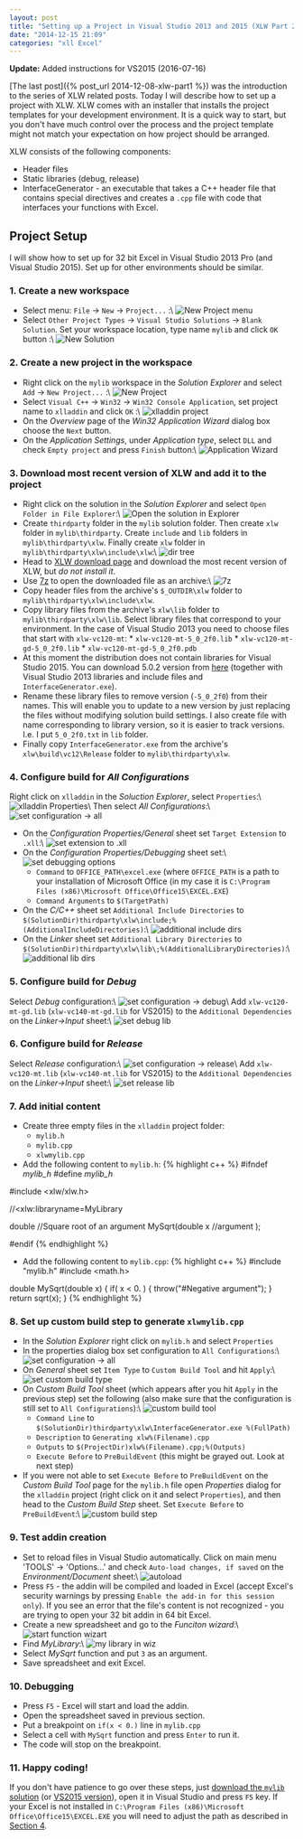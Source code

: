 ```yaml
---
layout: post
title: "Setting up a Project in Visual Studio 2013 and 2015 (XLW Part 2)"
date: "2014-12-15 21:09"
categories: "xll Excel"
---
```


<b>Update:</b> Added instructions for VS2015 (2016-07-16)

[The last post]({% post_url 2014-12-08-xlw-part1 %}) was the introduction to the
series of XLW related posts. Today I will describe how to set up a project with
XLW. XLW comes with an installer that installs the project templates for your
development environment. It is a quick way to start, but you don't have much
control over the process and the project template might not match your
expectation on how project should be arranged.

XLW consists of the following components:

  * Header files
  * Static libraries (debug, release)
  * InterfaceGenerator - an executable that takes a C++ header file that
    contains special directives and creates a `.cpp` file with code that
    interfaces your functions with Excel.

## Project Setup

I will show how to set up for 32 bit Excel in Visual Studio 2013 Pro 
(and Visual Studio 2015). Set up for other environments should be similar.

### 1. Create a new workspace
  * Select menu: `File` -> `New` -> `Project...` :\\
    ![New Project menu](/images/xlw2/file_new_project.png)
  * Select `Other Project Types` -> `Visual Studio Solutions` ->
    `Blank Solution`. Set your workspace location, type name `mylib` and click
    `OK` button :\\
    ![New Solution](/images/xlw2/new_solution.png)

### 2. Create a new project in the workspace
  * Right click on the `mylib` workspace in the *Solution Explorer* and select
    `Add` -> `New Project...` :\\
    ![New Project](/images/xlw2/mylib_new_project.png)
  * Select `Visual C++` -> `Win32` -> `Win32 Console Application`, set project
    name to `xlladdin` and click `OK` :\\
    ![xlladdin project](/images/xlw2/xlladdin_project.png)
  * On the *Overview* page of the *Win32 Application Wizard* dialog box choose
    the `Next` button.
  * On the *Application Settings*, under *Application type*, select `DLL` and
    check `Empty project` and press `Finish` button:\\
    ![Application Wizard](/images/xlw2/application_wizard.png)

### 3. Download most recent version of XLW and add it to the project
  * Right click on the solution in the *Solution Explorer* and select
    `Open Folder in File Explorer`:\\
    ![Open the solution in Explorer](/images/xlw2/open-in-explorer.png)
  * Create `thirdparty` folder in the `mylib` solution folder. Then create
    `xlw` folder in `mylib\thirdparty`. Create `include` and `lib`
    folders in `mylib\thirdparty\xlw`. Finally create `xlw` folder in
    `mylib\thirdparty\xlw\include\xlw`:\\
    ![dir tree](/images/xlw2/dir-tree.png)
  * Head to [XLW download page](http://sourceforge.net/projects/xlw/) and
    download the most recent version of XLW, but *do not install it*.
  * Use [7z](http://www.7-zip.org) to open the downloaded file as an archive:\\
    ![7z](/images/xlw2/7z.png)
  * Copy header files from the archive's `$_OUTDIR\xlw` folder to
    `mylib\thirdparty\xlw\include\xlw`.
  * Copy library files from the archive's `xlw\lib` folder to
    `mylib\thirdparty\xlw\lib`. Select library files that correspond to your
    environment. In the case of Visual Studio 2013 you need to choose files
    that start with `xlw-vc120-mt`:
        * `xlw-vc120-mt-5_0_2f0.lib`
        * `xlw-vc120-mt-gd-5_0_2f0.lib`
        * `xlw-vc120-mt-gd-5_0_2f0.pdb`
  * At this moment the distribution does not contain libraries for
    Visual Studio 2015. You can download 5.0.2 version from 
    [here](/downloads/xlw.zip) (together with Visual Studio 2013 libraries
    and include files and `InterfaceGenerator.exe`).
  * Rename these library files to remove version (`-5_0_2f0`) from their names.
    This will enable you to update to a new version by just replacing the files
    without modifying solution build settings. I also create file with name
    corresponding to library version, so it is easier to track versions. I.e.
    I put `5_0_2f0.txt` in `lib` folder.
  * Finally copy `InterfaceGenerator.exe` from the archive's
    `xlw\build\vc12\Release` folder to `mylib\thirdparty\xlw`.

### 4. Configure build for *All Configurations*
  Right click on `xlladdin` in the *Soluction Explorer*, select `Properties`:\\
  ![xlladdin Properties](/images/xlw2/xlladdin-properties.png)\\
  Then select *All Configurations*:\\
  ![set configuration -> all](/images/xlw2/all-config.png)

  * On the *Configuration Properties/General* sheet set `Target Extension` to
    `.xll`:\\
    ![set extension to .xll](/images/xlw2/set-xll-ext.png)
  * On the *Configuration Properties/Debugging* sheet set:\\
    ![set debugging options](/images/xlw2/debug-config.png)
    * `Command` to `OFFICE_PATH\excel.exe` (where `OFFICE_PATH` is a path
       to your installation of Microsoft Office (in my case it is
       `C:\Program Files (x86)\Microsoft Office\Office15\EXCEL.EXE`)
    * `Command Arguments` to `$(TargetPath)`
  * On the *C/C++* sheet set `Additional Include Directories` to
    `$(SolutionDir)thirdparty\xlw\include;%(AdditionalIncludeDirectories)`:\\
    ![additional include dirs](/images/xlw2/include-dirs.png)
  * On the *Linker* sheet set `Additional Library Directories` to
    `$(SolutionDir)thirdparty\xlw\lib\;%(AdditionalLibraryDirectories)`:\\
    ![additional lib dirs](/images/xlw2/lib-dirs.png)

### 5. Configure build for *Debug*
  Select *Debug* configuration:\\
  ![set configuration -> debug](/images/xlw2/config-debug.png)\\
  Add `xlw-vc120-mt-gd.lib` (`xlw-vc140-mt-gd.lib` for VS2015) to the 
  `Additional Dependencies` on the *Linker->Input* sheet:\\
  ![set debug lib](/images/xlw2/debug-lib.png)

### 6. Configure build for *Release*
  Select *Release* configuration:\\
  ![set configuration -> release](/images/xlw2/config-release.png)\\
  Add `xlw-vc120-mt.lib` (`xlw-vc140-mt.lib` for VS2015) to the 
  `Additional Dependencies` on the *Linker->Input* sheet:\\
  ![set release lib](/images/xlw2/release-lib.png)

### 7. Add initial content
  * Create three empty files in the `xlladdin` project folder:
    * `mylib.h`
    * `mylib.cpp`
    * `xlwmylib.cpp`
  * Add the following content to `mylib.h`:
{% highlight c++ %}
#ifndef _mylib_h_
#define _mylib_h_


#include <xlw/xlw.h>

//<xlw:libraryname=MyLibrary

double //Square root of an argument
MySqrt(double x //argument
       );

#endif
{% endhighlight %}

  * Add the following content to `mylib.cpp`:
{% highlight c++ %}
#include "mylib.h"
#include <math.h>

double MySqrt(double x)
{
  if( x < 0. )
  {
    throw("#Negative argument");
  }
  return sqrt(x);
}
{% endhighlight %}

### 8. Set up custom build step to generate `xlwmylib.cpp`
* In the *Solution Explorer* right click on `mylib.h` and select `Properties`
* In the properties dialog box set configuration to `All Configurations`:\\
  ![set configuration -> all](/images/xlw2/all-config.png)
* On *General* sheet set `Item Type` to `Custom Build Tool` and hit `Apply`:\\
  ![set custom build type](/images/xlw2/custom-type.png)
* On *Custom Build Tool* sheet (which appears after you hit `Apply` in the
  previous step) set the following (also make sure that the configuration is
  still set to `All Configurations`):\\
  ![custom build tool](/images/xlw2/custom-build-tool.png)
  * `Command Line` to
    `$(SolutionDir)thirdparty\xlw\InterfaceGenerator.exe %(FullPath)`
  * `Description` to `Generating xlw%(Filename).cpp`
  * `Outputs` to `$(ProjectDir)xlw%(Filename).cpp;%(Outputs)`
  * `Execute Before` to `PreBuildEvent` (this might be grayed out. Look at next
    step)
* If you were not able to set `Execute Before` to `PreBuildEvent` on
  the *Custom Build Tool* page for the `mylib.h` file open *Properties* dialog
  for the `xlladdin` project (right click on it and select `Properties`), and
  then head to the *Custom Build Step* sheet. Set `Execute Before` to
  `PreBuildEvent`:\\
  ![custom build step](/images/xlw2/custom-build-step.png)

### 9. Test addin creation
* Set to reload files in Visual Studio automatically. Click on main menu
  'TOOLS' -> 'Options...' and check `Auto-load changes, if saved` on the
  *Environment/Document* sheet:\\
  ![autoload](/images/xlw2/autoload.png)
* Press `F5` - the addin will be compiled and loaded in Excel (accept
  Excel's security warnings by pressing
  `Enable the add-in for this session only`). If you see an error that the
  file's content is not recognized - you are trying to open your 32 bit addin in
  64 bit Excel.
* Create a new spreadsheet and go to the *Funciton wizard*:\\
  ![start function wizart](/images/xlw2/start-func-wiz.png)
* Find *MyLibrary*:\\
  ![my library in wiz](/images/xlw2/my-lib-in-wiz.png)
* Select *MySqrt* function and put `3` as an argument.
* Save spreadsheet and exit Excel.

### 10. Debugging
* Press `F5` - Excel will start and load the addin.
* Open the spreadsheet saved in previous section.
* Put a breakpoint on `if(x < 0.)` line in `mylib.cpp`
* Select a cell with `MySqrt` function and press `Enter` to run it.
* The code will stop on the breakpoint.

### 11. Happy coding!
If you don't have patience to go over these steps, just
[download the `mylib` solution](/downloads/xlw-part2.zip) 
(or [VS2015 version](/downloads/xlw-part2-2015.zip)), open it in
Visual Studio and press `F5` key. If your Excel is not installed in
`C:\Program Files (x86)\Microsoft Office\Office15\EXCEL.EXE` you will need
to adjust the path as described in
[Section 4](#configure-build-for-all-configurations).